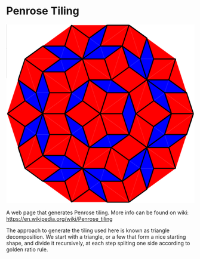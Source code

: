 # Penrose Tiling

![alt text](https://raw.githubusercontent.com/apaleyes/penrose-tiling/master/examples/circle.png)

A web page that generates Penrose tiling. More info can be found on wiki: https://en.wikipedia.org/wiki/Penrose_tiling

The approach to generate the tiling used here is known as triangle decomposition. We start with a triangle, or a few that form a nice starting shape, and divide it recursively, at each step spliting one side according to golden ratio rule.
